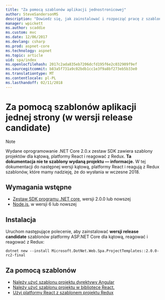```yaml
---
title: "Za pomocą szablonów aplikacji jednostronicowej"
author: SteveSandersonMS
description: "Dowiedz się, jak zainstalować i rozpocząć pracę z szablonami projektu platformy ASP.NET Core jednostronicowej aplikacji JEDNOSTRONICOWEJ release candidate."
manager: wpickett
ms.author: scaddie
ms.custom: mvc
ms.date: 12/06/2017
ms.devlang: csharp
ms.prod: aspnet-core
ms.technology: aspnet
ms.topic: article
uid: spa/index
ms.openlocfilehash: 2017c2ada835eb7206dcfd195f6e2c032909f9ef
ms.sourcegitcommit: b83a5f731a9c02bdb1cc1e3f9a8bf273eb5b33e0
ms.translationtype: MT
ms.contentlocale: pl-PL
ms.lasthandoff: 02/11/2018
---
```

# <a name="use-the-single-page-application-templates-release-candidate"></a>Za pomocą szablonów aplikacji jednej strony (w wersji release candidate)

> [!NOTE]
> Wydane oprogramowanie .NET Core 2.0.x zestaw SDK zawiera szablony projektów dla kątową, platformy React i reagować z Redux. **Ta dokumentacja nie te szablony wydaną projektu — informacje.** W tej dokumentacji do następnej wersji kątową, platformy React i reagują z Redux szablonów, które mamy nadzieję, że do wysłania w wczesne 2018.

## <a name="prerequisites"></a>Wymagania wstępne

* [Zestaw SDK programu .NET core](https://www.microsoft.com/net/download), wersji 2.0.0 lub nowszej
* [Node.js](https://nodejs.org), w wersji 6 lub nowszej

## <a name="installation"></a>Instalacja

Uruchom następujące polecenie, aby zainstalować **wersji release candidate** szablonów platformy ASP.NET Core dla kątową, reagować i reagować z Redux:

```console
dotnet new --install Microsoft.DotNet.Web.Spa.ProjectTemplates::2.0.0-rc2-final
```

## <a name="use-the-templates"></a>Za pomocą szablonów

- [Należy użyć szablonu projektu dyrektywy Angular](xref:spa/angular)
- [Należy użyć szablonu projektu w bibliotece React.](xref:spa/react)
- [Użyj platformy React z szablonem projektu Redux](xref:spa/react-with-redux)
